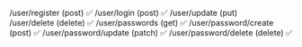 /user/register (post) ✅
/user/login (post) ✅
/user/update (put)  
/user/delete (delete) ✅
/user/passwords (get) ✅
/user/password/create (post) ✅
/user/password/update (patch) ✅
/user/password/delete (delete) ✅
